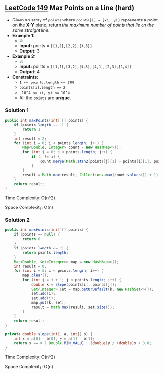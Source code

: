 ## [LeetCode 149](https://leetcode.com/problems/max-points-on-a-line/) Max Points on a Line (hard)

- Given an array of `points` where `points[i] = [xi, yi]` represents a point on the **X-Y** plane, return _the maximum number of points that lie on the same straight line_.
- **Example 1:**
    - <img src="https://assets.leetcode.com/uploads/2021/02/25/plane1.jpg" style="zoom:67%;" />
    - **Input:** points = `[[1,1],[2,2],[3,3]]`
    - **Output:** 3
- **Example 2:**
    - <img src="https://assets.leetcode.com/uploads/2021/02/25/plane2.jpg" style="zoom:67%;" />
    - **Input:** points = `[[1,1],[3,2],[5,3],[4,1],[2,3],[1,4]]`
    - **Output:** 4
- **Constraints:**
    -   `1 <= points.length <= 300`
    -   `points[i].length == 2`
    -   `-10^4 <= xi, yi <= 10^4`
    -   All the `points` are **unique**.

### Solution 1

```java
public int maxPoints(int[][] points) {
    if (points.length == 1) {
        return 1;
    }
    int result = 2;
    for (int i = 0; i < points.length; i++) {
        Map<Double, Integer> count = new HashMap<>();
        for (int j = 0; j < points.length; j++) {
            if (j != i) {
                count.merge(Math.atan2(points[j][1] - points[i][1], points[j][0] - points[i][0]), 1, Integer::sum);
            }
        }
        result = Math.max(result, Collections.max(count.values()) + 1);
    }
    return result;
}
```

Time Complexity: O(n^2)

Space Complexity: O(n)

### Solution 2

```java
public int maxPoints(int[][] points) {
    if (points == null) {
        return 0;
    }
    if (points.length <= 2) {
        return points.length;
    }
    Map<Double, Set<Integer>> map = new HashMap<>();
    int result = 0;
    for (int i = 0; i < points.length; i++) {
        map.clear();
        for (int j = i + 1; j < points.length; j++) {
            double k = slope(points[i], points[j]);
            Set<Integer> set = map.getOrDefault(k, new HashSet<>());
            set.add(i);
            set.add(j);
            map.put(k, set);
            result = Math.max(result, set.size());
        }
    }
    return result;
}

private double slope(int[] a, int[] b) {
    int x = a[0] - b[0], y = a[1] - b[1];
    return x == 0 ? Double.MIN_VALUE : (double)y / (double)x + 0.0;
}
```

Time Complexity: O(n^2)

Space Complexity: O(n)